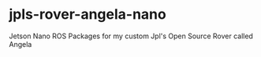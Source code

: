 # jpls-rover-angela-nano
Jetson Nano ROS Packages for my custom Jpl's Open Source Rover called Angela
